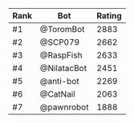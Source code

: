 Rank|Bot|Rating
---|---|---
#1|@ToromBot|2883
#2|@SCP079|2662
#3|@RaspFish|2633
#4|@NilatacBot|2451
#5|@anti-bot|2269
#6|@CatNail|2063
#7|@pawnrobot|1888
